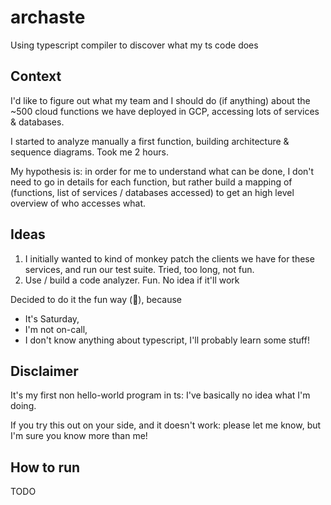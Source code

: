 # archaste

Using typescript compiler to discover what my ts code does

## Context

I'd like to figure out what my team and I should do (if anything) about the ~500 cloud functions we have deployed in GCP, accessing lots of services & databases.

I started to analyze manually a first function, building architecture & sequence diagrams. Took me 2 hours.

My hypothesis is: in order for me to understand what can be done, I don't need to go in details for each function, but rather build a mapping of (functions, list of services / databases accessed) to get an high level overview of who accesses what.

## Ideas

1. I initially wanted to kind of monkey patch the clients we have for these services, and run our test suite. Tried, too long, not fun.
1. Use / build a code analyzer. Fun. No idea if it'll work

Decided to do it the fun way (:tada:), because

- It's Saturday,
- I'm not on-call,
- I don't know anything about typescript, I'll probably learn some stuff!

## Disclaimer

It's my first non hello-world program in ts: I've basically no idea what I'm doing.

If you try this out on your side, and it doesn't work: please let me know, but I'm sure you know more than me!

## How to run

TODO
